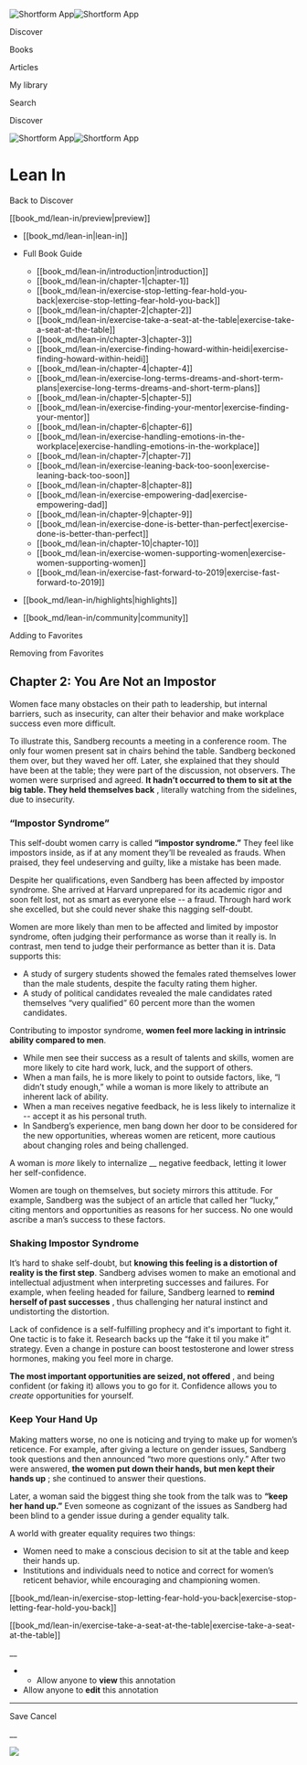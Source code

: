 ![Shortform App](/img/logo.36a2399e.svg)![Shortform App](/img/logo-dark.70c1b072.svg)

Discover

Books

Articles

My library

Search

Discover

![Shortform App](/img/logo.36a2399e.svg)![Shortform App](/img/logo-dark.70c1b072.svg)

# Lean In

Back to Discover

[[book_md/lean-in/preview|preview]]

  * [[book_md/lean-in|lean-in]]
  * Full Book Guide

    * [[book_md/lean-in/introduction|introduction]]
    * [[book_md/lean-in/chapter-1|chapter-1]]
    * [[book_md/lean-in/exercise-stop-letting-fear-hold-you-back|exercise-stop-letting-fear-hold-you-back]]
    * [[book_md/lean-in/chapter-2|chapter-2]]
    * [[book_md/lean-in/exercise-take-a-seat-at-the-table|exercise-take-a-seat-at-the-table]]
    * [[book_md/lean-in/chapter-3|chapter-3]]
    * [[book_md/lean-in/exercise-finding-howard-within-heidi|exercise-finding-howard-within-heidi]]
    * [[book_md/lean-in/chapter-4|chapter-4]]
    * [[book_md/lean-in/exercise-long-terms-dreams-and-short-term-plans|exercise-long-terms-dreams-and-short-term-plans]]
    * [[book_md/lean-in/chapter-5|chapter-5]]
    * [[book_md/lean-in/exercise-finding-your-mentor|exercise-finding-your-mentor]]
    * [[book_md/lean-in/chapter-6|chapter-6]]
    * [[book_md/lean-in/exercise-handling-emotions-in-the-workplace|exercise-handling-emotions-in-the-workplace]]
    * [[book_md/lean-in/chapter-7|chapter-7]]
    * [[book_md/lean-in/exercise-leaning-back-too-soon|exercise-leaning-back-too-soon]]
    * [[book_md/lean-in/chapter-8|chapter-8]]
    * [[book_md/lean-in/exercise-empowering-dad|exercise-empowering-dad]]
    * [[book_md/lean-in/chapter-9|chapter-9]]
    * [[book_md/lean-in/exercise-done-is-better-than-perfect|exercise-done-is-better-than-perfect]]
    * [[book_md/lean-in/chapter-10|chapter-10]]
    * [[book_md/lean-in/exercise-women-supporting-women|exercise-women-supporting-women]]
    * [[book_md/lean-in/exercise-fast-forward-to-2019|exercise-fast-forward-to-2019]]
  * [[book_md/lean-in/highlights|highlights]]
  * [[book_md/lean-in/community|community]]



Adding to Favorites 

Removing from Favorites 

## Chapter 2: You Are Not an Impostor

Women face many obstacles on their path to leadership, but internal barriers, such as insecurity, can alter their behavior and make workplace success even more difficult.

To illustrate this, Sandberg recounts a meeting in a conference room. The only four women present sat in chairs behind the table. Sandberg beckoned them over, but they waved her off. Later, she explained that they should have been at the table; they were part of the discussion, not observers. The women were surprised and agreed. **It hadn’t occurred to them to sit at the big table. They held themselves back** , literally watching from the sidelines, due to insecurity.

### “Impostor Syndrome”

This self-doubt women carry is called **“impostor syndrome.”** They feel like impostors inside, as if at any moment they’ll be revealed as frauds. When praised, they feel undeserving and guilty, like a mistake has been made.

Despite her qualifications, even Sandberg has been affected by impostor syndrome. She arrived at Harvard unprepared for its academic rigor and soon felt lost, not as smart as everyone else -- a fraud. Through hard work she excelled, but she could never shake this nagging self-doubt.

Women are more likely than men to be affected and limited by impostor syndrome, often judging their performance as worse than it really is. In contrast, men tend to judge their performance as better than it is. Data supports this:

  * A study of surgery students showed the females rated themselves lower than the male students, despite the faculty rating them higher.
  * A study of political candidates revealed the male candidates rated themselves “very qualified” 60 percent more than the women candidates.



Contributing to impostor syndrome, **women feel more lacking in intrinsic ability compared to men**.

  * While men see their success as a result of talents and skills, women are more likely to cite hard work, luck, and the support of others.
  * When a man fails, he is more likely to point to outside factors, like, “I didn’t study enough,” while a woman is more likely to attribute an inherent lack of ability. 
  * When a man receives negative feedback, he is less likely to internalize it -- accept it as his personal truth.
  * In Sandberg’s experience, men bang down her door to be considered for the new opportunities, whereas women are reticent, more cautious about changing roles and being challenged.



A woman is _more_ likely to internalize __ negative feedback, letting it lower her self-confidence.

Women are tough on themselves, but society mirrors this attitude. For example, Sandberg was the subject of an article that called her “lucky,” citing mentors and opportunities as reasons for her success. No one would ascribe a man’s success to these factors.

### Shaking Impostor Syndrome

It’s hard to shake self-doubt, but **knowing this feeling is a distortion of reality is the first step**. Sandberg advises women to make an emotional and intellectual adjustment when interpreting successes and failures. For example, when feeling headed for failure, Sandberg learned to **remind herself of past successes** , thus challenging her natural instinct and undistorting the distortion.

Lack of confidence is a self-fulfilling prophecy and it's important to fight it. One tactic is to fake it. Research backs up the “fake it til you make it” strategy. Even a change in posture can boost testosterone and lower stress hormones, making you feel more in charge.

**The most important opportunities are seized, not offered** , and being confident (or faking it) allows you to go for it. Confidence allows you to _create_ opportunities for yourself.

### Keep Your Hand Up

Making matters worse, no one is noticing and trying to make up for women’s reticence. For example, after giving a lecture on gender issues, Sandberg took questions and then announced “two more questions only.” After two were answered, **the women put down their hands, but men kept their hands up** ; she continued to answer their questions.

Later, a woman said the biggest thing she took from the talk was to **“keep her hand up.”** Even someone as cognizant of the issues as Sandberg had been blind to a gender issue during a gender equality talk.

A world with greater equality requires two things:

  * Women need to make a conscious decision to sit at the table and keep their hands up.
  * Institutions and individuals need to notice and correct for women’s reticent behavior, while encouraging and championing women.



[[book_md/lean-in/exercise-stop-letting-fear-hold-you-back|exercise-stop-letting-fear-hold-you-back]]

[[book_md/lean-in/exercise-take-a-seat-at-the-table|exercise-take-a-seat-at-the-table]]

__

  *   * Allow anyone to **view** this annotation
  * Allow anyone to **edit** this annotation



* * *

Save Cancel

__




![](https://bat.bing.com/action/0?ti=56018282&Ver=2&mid=cca475c7-b7c5-4f03-b573-c4d40aa2620f&sid=49fff5b0636c11eeb9c611038afc8668&vid=4a005010636c11ee80c703d4c4a7acd5&vids=0&msclkid=N&pi=0&lg=en-US&sw=800&sh=600&sc=24&nwd=1&tl=Shortform%20%7C%20Lean%20In&p=https%3A%2F%2Fwww.shortform.com%2Fapp%2Fbook%2Flean-in%2Fchapter-2&r=&lt=446&evt=pageLoad&sv=1&rn=282086)
